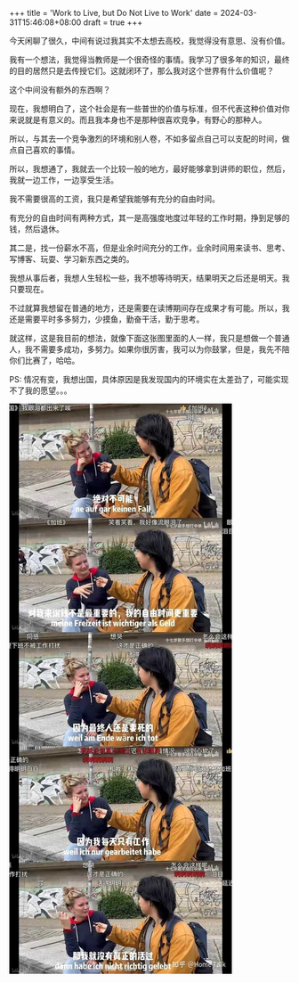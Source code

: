 +++
title = 'Work to Live, but Do Not Live to Work'
date = 2024-03-31T15:46:08+08:00
draft = true
+++

今天闲聊了很久，中间有说过我其实不太想去高校，我觉得没有意思、没有价值。

我有一个想法，我觉得当教师是一个很奇怪的事情。我学习了很多年的知识，最终的目的居然只是去传授它们。这就闭环了，那么我对这个世界有什么价值呢？

这个中间没有额外的东西啊？

现在，我想明白了，这个社会是有一些普世的价值与标准，但不代表这种价值对你来说就是有意义的。而且我本身也不是那种很喜欢竞争，有野心的那种人。

所以，与其去一个竞争激烈的环境和别人卷，不如多留点自己可以支配的时间，做点自己喜欢的事情。

所以，我想通了，我就去一个比较一般的地方，最好能够拿到讲师的职位，然后，我就一边工作，一边享受生活。

我不需要很高的工资，我只是希望我能够有充分的自由时间。

有充分的自由时间有两种方式，其一是高强度地度过年轻的工作时期，挣到足够的钱，然后退休。

其二是，找一份薪水不高，但是业余时间充分的工作，业余时间用来读书、思考、写博客、玩耍、学习新东西之类的。

我想从事后者，我想人生轻松一些，我不想等待明天，结果明天之后还是明天。我只要现在。

不过就算我想留在普通的地方，还是需要在读博期间存在成果才有可能。所以，我还是需要平时多多努力，少摸鱼，勤奋干活，勤于思考。

就这样，这是我目前的想法，就像下面这张图里面的人一样，我只是想做一个普通人，我不需要多成功，多努力。如果你很厉害，我可以为你鼓掌，但是，我先不陪你们比赛了，哈哈。

PS: 情况有变，我想出国，具体原因是我发现国内的环境实在太差劲了，可能实现不了我的愿望。。。

![img](https://raw.githubusercontent.com/HushWay/Typora-img/main/img/v2-14fdbf2cb6d874aa4e70dd25484295bc_720w.jpg)
